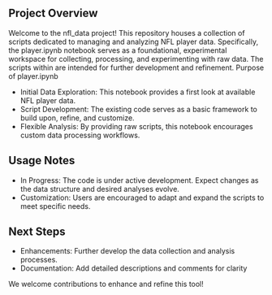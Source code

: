 ## Project Overview

Welcome to the nfl_data project! This repository houses a collection of scripts dedicated to managing and analyzing NFL player data. Specifically, the player.ipynb notebook serves as a foundational, experimental workspace for collecting, processing, and experimenting with raw data. The scripts within are intended for further development and refinement.
Purpose of player.ipynb

- Initial Data Exploration: This notebook provides a first look at available NFL player data.
- Script Development: The existing code serves as a basic framework to build upon, refine, and customize.
- Flexible Analysis: By providing raw scripts, this notebook encourages custom data processing workflows.

## Usage Notes

- In Progress: The code is under active development. Expect changes as the data structure and desired analyses evolve.
- Customization: Users are encouraged to adapt and expand the scripts to meet specific needs.

## Next Steps

- Enhancements: Further develop the data collection and analysis processes.
- Documentation: Add detailed descriptions and comments for clarity

We welcome contributions to enhance and refine this tool!

